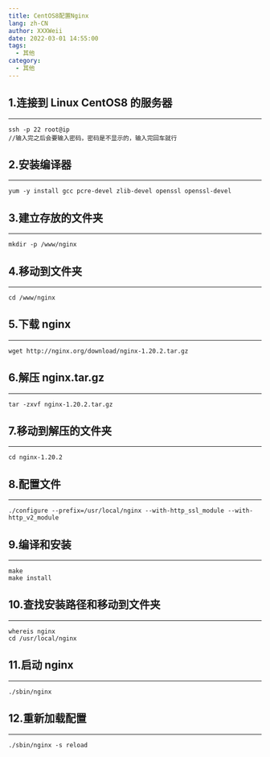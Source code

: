 ```yaml
---
title: CentOS8配置Nginx
lang: zh-CN
author: XXXWeii
date: 2022-03-01 14:55:00
tags:
  - 其他
category:
  - 其他
---
```


## 1.连接到 Linux CentOS8 的服务器

---

```shell
ssh -p 22 root@ip
//输入完之后会要输入密码，密码是不显示的，输入完回车就行
```

## 2.安装编译器

---

```shell
yum -y install gcc pcre-devel zlib-devel openssl openssl-devel
```

## 3.建立存放的文件夹

---

```shell
mkdir -p /www/nginx
```

## 4.移动到文件夹

---

```shell
cd /www/nginx
```

## 5.下载 nginx

---

```shell
wget http://nginx.org/download/nginx-1.20.2.tar.gz
```

## 6.解压 nginx.tar.gz

---

```shell
tar -zxvf nginx-1.20.2.tar.gz
```

## 7.移动到解压的文件夹

---

```shell
cd nginx-1.20.2
```

## 8.配置文件

---

```shell
./configure --prefix=/usr/local/nginx --with-http_ssl_module --with-http_v2_module
```

## 9.编译和安装

---

```shell
make
make install
```

## 10.查找安装路径和移动到文件夹

---

```shell
whereis nginx
cd /usr/local/nginx
```

## 11.启动 nginx

---

```shell
./sbin/nginx
```

## 12.重新加载配置

---

```shell
./sbin/nginx -s reload
```
